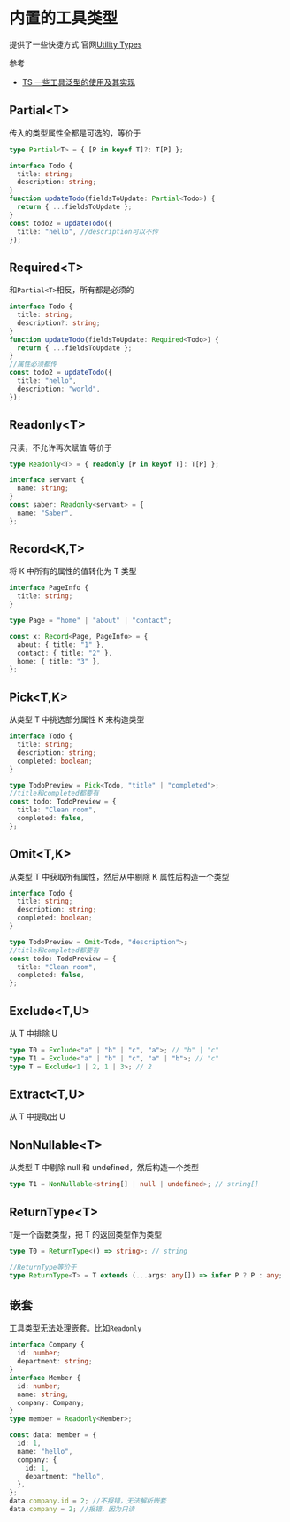 # 内置的工具类型

提供了一些快捷方式
官网[Utility Types](http://www.typescriptlang.org/docs/handbook/utility-types.html)

参考

- [TS 一些工具泛型的使用及其实现](https://zhuanlan.zhihu.com/p/40311981)

## Partial&lt;T>

传入的类型属性全都是可选的，等价于

```ts
type Partial<T> = { [P in keyof T]?: T[P] };
```

```ts
interface Todo {
  title: string;
  description: string;
}
function updateTodo(fieldsToUpdate: Partial<Todo>) {
  return { ...fieldsToUpdate };
}
const todo2 = updateTodo({
  title: "hello", //description可以不传
});
```

## Required&lt;T>

和`Partial<T>`相反，所有都是必须的

```ts
interface Todo {
  title: string;
  description?: string;
}
function updateTodo(fieldsToUpdate: Required<Todo>) {
  return { ...fieldsToUpdate };
}
//属性必须都传
const todo2 = updateTodo({
  title: "hello",
  description: "world",
});
```

## Readonly&lt;T>

只读，不允许再次赋值
等价于

```ts
type Readonly<T> = { readonly [P in keyof T]: T[P] };
```

```ts
interface servant {
  name: string;
}
const saber: Readonly<servant> = {
  name: "Saber",
};
```

## Record&lt;K,T>

将 K 中所有的属性的值转化为 T 类型

```ts
interface PageInfo {
  title: string;
}

type Page = "home" | "about" | "contact";

const x: Record<Page, PageInfo> = {
  about: { title: "1" },
  contact: { title: "2" },
  home: { title: "3" },
};
```

## Pick&lt;T,K>

从类型 T 中挑选部分属性 K 来构造类型

```ts
interface Todo {
  title: string;
  description: string;
  completed: boolean;
}

type TodoPreview = Pick<Todo, "title" | "completed">;
//title和completed都要有
const todo: TodoPreview = {
  title: "Clean room",
  completed: false,
};
```

## Omit&lt;T,K>

从类型 T 中获取所有属性，然后从中剔除 K 属性后构造一个类型

```ts
interface Todo {
  title: string;
  description: string;
  completed: boolean;
}

type TodoPreview = Omit<Todo, "description">;
//title和completed都要有
const todo: TodoPreview = {
  title: "Clean room",
  completed: false,
};
```

## Exclude&lt;T,U>

从 T 中排除 U

```ts
type T0 = Exclude<"a" | "b" | "c", "a">; // "b" | "c"
type T1 = Exclude<"a" | "b" | "c", "a" | "b">; // "c"
type T = Exclude<1 | 2, 1 | 3>; // 2
```

## Extract&lt;T,U>

从 T 中提取出 U

## NonNullable&lt;T>

从类型 T 中剔除 null 和 undefined，然后构造一个类型

```ts
type T1 = NonNullable<string[] | null | undefined>; // string[]
```

## ReturnType&lt;T>

`T`是一个函数类型，把 T 的返回类型作为类型

```ts
type T0 = ReturnType<() => string>; // string
```

```ts
//ReturnType等价于
type ReturnType<T> = T extends (...args: any[]) => infer P ? P : any;
```

## 嵌套

工具类型无法处理嵌套。比如`Readonly`

```ts
interface Company {
  id: number;
  department: string;
}
interface Member {
  id: number;
  name: string;
  company: Company;
}
type member = Readonly<Member>;

const data: member = {
  id: 1,
  name: "hello",
  company: {
    id: 1,
    department: "hello",
  },
};
data.company.id = 2; //不报错，无法解析嵌套
data.company = 2; //报错，因为只读
```
